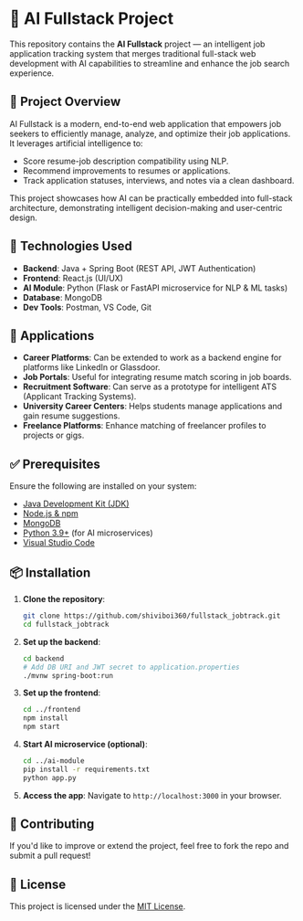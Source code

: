 # 🧠 AI Fullstack Project

This repository contains the **AI Fullstack** project — an intelligent job application tracking system that merges traditional full-stack web development with AI capabilities to streamline and enhance the job search experience.

## 🚀 Project Overview

AI Fullstack is a modern, end-to-end web application that empowers job seekers to efficiently manage, analyze, and optimize their job applications. It leverages artificial intelligence to:

- Score resume-job description compatibility using NLP.
- Recommend improvements to resumes or applications.
- Track application statuses, interviews, and notes via a clean dashboard.

This project showcases how AI can be practically embedded into full-stack architecture, demonstrating intelligent decision-making and user-centric design.

## 🧠 Technologies Used

- **Backend**: Java + Spring Boot (REST API, JWT Authentication)
- **Frontend**: React.js (UI/UX)
- **AI Module**: Python (Flask or FastAPI microservice for NLP & ML tasks)
- **Database**: MongoDB
- **Dev Tools**: Postman, VS Code, Git

## 📌 Applications

- **Career Platforms**: Can be extended to work as a backend engine for platforms like LinkedIn or Glassdoor.
- **Job Portals**: Useful for integrating resume match scoring in job boards.
- **Recruitment Software**: Can serve as a prototype for intelligent ATS (Applicant Tracking Systems).
- **University Career Centers**: Helps students manage applications and gain resume suggestions.
- **Freelance Platforms**: Enhance matching of freelancer profiles to projects or gigs.

## ✅ Prerequisites

Ensure the following are installed on your system:

- [Java Development Kit (JDK)](https://www.oracle.com/java/technologies/javase-downloads.html)
- [Node.js & npm](https://nodejs.org/)
- [MongoDB](https://www.mongodb.com/try/download/community)
- [Python 3.9+](https://www.python.org/) (for AI microservices)
- [Visual Studio Code](https://code.visualstudio.com/)

## 📦 Installation

1. **Clone the repository**:
    ```bash
    git clone https://github.com/shiviboi360/fullstack_jobtrack.git
    cd fullstack_jobtrack
    ```

2. **Set up the backend**:
    ```bash
    cd backend
    # Add DB URI and JWT secret to application.properties
    ./mvnw spring-boot:run
    ```

3. **Set up the frontend**:
    ```bash
    cd ../frontend
    npm install
    npm start
    ```

4. **Start AI microservice (optional)**:
    ```bash
    cd ../ai-module
    pip install -r requirements.txt
    python app.py
    ```

5. **Access the app**:
    Navigate to `http://localhost:3000` in your browser.

## 🙌 Contributing

If you'd like to improve or extend the project, feel free to fork the repo and submit a pull request!

## 📄 License

This project is licensed under the [MIT License](LICENSE).

